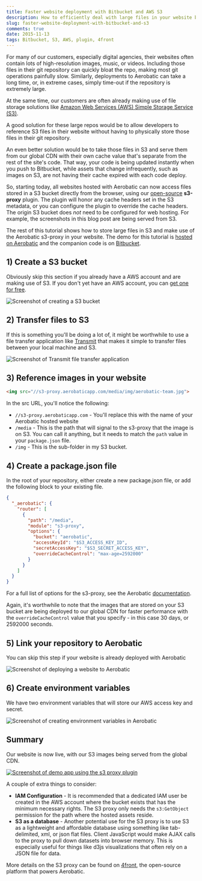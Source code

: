 ```yaml
---
title: Faster website deployment with Bitbucket and AWS S3
description: How to efficiently deal with large files in your website by storing them on S3 and the rest of your site in a git repository.
slug: faster-website-deployment-with-bitbucket-and-s3
comments: true
date: 2015-11-13
tags: Bitbucket, S3, AWS, plugin, 4front
---
```


For many of our customers, especially digital agencies, their websites often contain lots of high-resolution images, music, or videos. Including those files in their git repository can quickly bloat the repo, making most git operations painfully slow. Similarly, deployments to Aerobatic can take a long time, or, in extreme cases, simply time-out if the repository is extremely large.

At the same time, our customers are often already making use of file storage solutions like [Amazon Web Services (AWS) Simple Storage Service (S3)](https://aws.amazon.com/s3/).

A good solution for these large repos would be to allow developers to reference S3 files in their website without having to physically store those files in their git repository.

An even better solution would be to take those files in S3 and serve them from our global CDN with their own cache value that's separate from the rest of the site's code. That way, your code is being updated instantly when you push to Bitbucket, while assets that change infrequently, such as images on S3, are not having their cache expired with each code deploy.

So, starting today, all websites hosted with Aerobatic can now access files stored in a S3 bucket directly from the browser, using our [open-source](http://4front.io/docs/plugins/s3-proxy/) **s3-proxy** plugin. The plugin will honor any cache headers set in the S3 metadata, or you can configure the plugin to override the cache headers. The origin S3 bucket does *not* need to be configured for web hosting. For example, the screenshots in this blog post are being served from S3.

The rest of this tutorial shows how to store large files in S3 and make use of the Aerobatic s3-proxy in your website. The demo for this tutorial is [hosted on Aerobatic](http://s3-proxy.aerobaticapp.com/) and the companion code is on [Bitbucket](https://bitbucket.org/aerobatic/s3-proxy).

## 1) Create a S3 bucket
Obviously skip this section if you already have a AWS account and are making use of S3. If you don't yet have an AWS account, you can [get one for free](https://aws.amazon.com/free/).

  <img class="img-responsive marketing-feature-showcase--screenshot" src="//www.aerobatic.com/media/blog/s3proxy/s3-bucket.png" alt="Screenshot of creating a S3 bucket">

## 2) Transfer files to S3
If this is something you'll be doing a lot of, it might be worthwhile to use a file transfer application like [Transmit](https://panic.com/transmit/) that makes it simple to transfer files between your local machine and S3.

  <img class="img-responsive marketing-feature-showcase--screenshot" src="//www.aerobatic.com/media/blog/s3proxy/transmit.png" alt="Screenshot of Transmit file transfer application">

## 3) Reference images in your website

~~~html
<img src="//s3-proxy.aerobaticapp.com/media/img/aerobatic-team.jpg">
~~~

In the src URL, you'll notice the following:

- `//s3-proxy.aerobaticapp.com` - You'll replace this with the name of your Aerobatic hosted website
- `/media` - This is the path that will signal to the s3-proxy that the image is on S3. You can call it anything, but it needs to match the `path` value in your `package.json` file.
- `/img` - This is the sub-folder in my S3 bucket.

## 4) Create a package.json file
In the root of your repository, either create a new package.json file, or add the following block to your existing file.

~~~json
{
  "_aerobatic": {
    "router": [
      {
        "path": "/media",
        "module": "s3-proxy",
        "options": {
          "bucket": "aerobatic",
          "accessKeyId": "$S3_ACCESS_KEY_ID",
          "secretAccessKey": "$S3_SECRET_ACCESS_KEY",
          "overrideCacheControl": "max-age=2592000"
        }
      }
    ]
  }
}
~~~

For a full list of options for the s3-proxy, see the Aerobatic [documentation](/docs#sec11).

Again, it's worthwhile to note that the images that are stored on your S3 bucket are being deployed to our global CDN for faster performance with the `overrideCacheControl` value that you specify - in this case 30 days, or 2592000 seconds.

## 5) Link your repository to Aerobatic
You can skip this step if your website is already deployed with Aerobatic

  <img class="img-responsive marketing-feature-showcase--screenshot" src="//www.aerobatic.com/media/blog/s3proxy/link-repo.png" alt="Screenshot of deploying a website to Aerobatic">


## 6) Create environment variables
We have two environment variables that will store our AWS access key and secret.

  <img class="img-responsive marketing-feature-showcase--screenshot" src="//www.aerobatic.com/media/blog/s3proxy/env-var.png" alt="Screenshot of creating environment variables in Aerobatic">

## Summary
Our website is now live, with our S3 images being served from the global CDN.

  <a href="http://s3-proxy.aerobaticapp.com/">
  <img class="img-responsive marketing-feature-showcase--screenshot" src="//www.aerobatic.com/media/blog/s3proxy/demo-app.png" alt="Screenshot of demo app using the s3 proxy plugin">
  </a>

A couple of extra things to consider:

- **IAM Configuration** - It is recommended that a dedicated IAM user be created in the AWS account where the bucket exists that has the minimum necessary rights. The S3 proxy only needs the `s3:GetObject` permission for the path where the hosted assets reside.
- **S3 as a database** - Another potential use for the S3 proxy is to use S3 as a lightweight and affordable database using something like tab-delimited, xml, or json flat files. Client JavaScript would make AJAX calls to the proxy to pull down datasets into browser memory. This is especially useful for things like d3js visualizations that often rely on a JSON file for data.

More details on the S3 proxy can be found on [4front](http://4front.io/docs/plugins/s3-proxy/), the open-source platform that powers Aerobatic.
